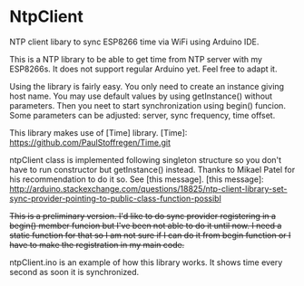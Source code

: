 # NtpClient
NTP client libary to sync ESP8266 time via WiFi using Arduino IDE.

This is a NTP library to be able to get time from NTP server with my ESP8266s. It does not support regular Arduino yet. Feel free to adapt it.

Using the library is fairly easy. You only need to create an instance giving host name. You may use default values by using getInstance() without parameters. Then you neet to start synchronization using begin() funcion. Some parameters can be adjusted: server, sync frequency, time offset.

This library makes use of [Time] library. 
[Time]: https://github.com/PaulStoffregen/Time.git

ntpClient class is implemented following singleton structure so you don't have to run constructor but getInstance() instead. Thanks to Mikael Patel for his recommendation to do it so. See [this message].
[this message]: http://arduino.stackexchange.com/questions/18825/ntp-client-library-set-sync-provider-pointing-to-public-class-function-possibl

~~This is a preliminary version. I'd like to do sync provider registering in a begin() member funcion but I've been not able to do it until now. I need a static function for that so I am not sure if I can do it from begin function or I have to make the registration in my main code.~~

ntpClient.ino is an example of how this library works. It shows time every second as soon it is synchronized.
